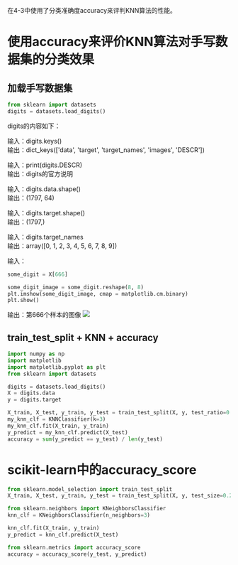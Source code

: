 在4-3中使用了分类准确度accuracy来评判KNN算法的性能。

# 使用accuracy来评价KNN算法对手写数据集的分类效果

## 加载手写数据集

```python
from sklearn import datasets
digits = datasets.load_digits()
```

digits的内容如下：  

输入：digits.keys()  
输出：dict_keys(['data', 'target', 'target_names', 'images', 'DESCR'])

输入：print(digits.DESCR)  
输出：digits的官方说明

输入：digits.data.shape()  
输出：(1797, 64)

输入：digits.target.shape()  
输出：(1797,)

输入：digits.target_names  
输出：array([0, 1, 2, 3, 4, 5, 6, 7, 8, 9])

输入：

```python
some_digit = X[666]

some_digit_image = some_digit.reshape(8, 8)
plt.imshow(some_digit_image, cmap = matplotlib.cm.binary)
plt.show()
```

输出：第666个样本的图像
![](http://windmissing.github.io\images\2019\28.png)

## train_test_split + KNN + accuracy

```python
import numpy as np
import matplotlib
import matplotlib.pyplot as plt
from sklearn import datasets

digits = datasets.load_digits()
X = digits.data
y = digits.target

X_train, X_test, y_train, y_test = train_test_split(X, y, test_ratio=0.2)
my_knn_clf = KNNClassifier(k=3)
my_knn_clf.fit(X_train, y_train)
y_predict = my_knn_clf.predict(X_test)
accuracy = sum(y_predict == y_test) / len(y_test)
```

# scikit-learn中的accuracy_score

```python
from sklearn.model_selection import train_test_split
X_train, X_test, y_train, y_test = train_test_split(X, y, test_size=0.2, random_state=666)

from sklearn.neighbors import KNeighborsClassifier
knn_clf = KNeighborsClassifier(n_neighbors=3)

knn_clf.fit(X_train, y_train)
y_predict = knn_clf.predict(X_test)

from sklearn.metrics import accuracy_score
accuracy = accuracy_score(y_test, y_predict)
```
